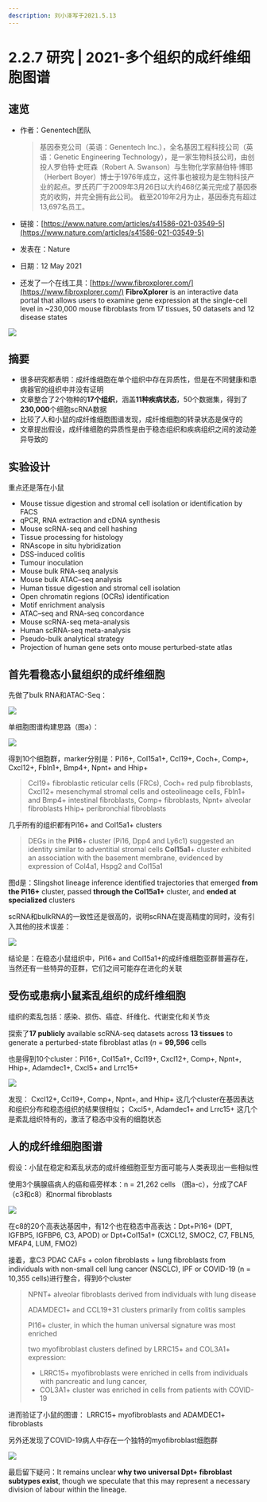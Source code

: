 ```yaml
---
description: 刘小泽写于2021.5.13
---
```


# 2.2.7 研究 \| 2021-多个组织的成纤维细胞图谱

## 速览

* 作者：Genentech团队

  > 基因泰克公司（英语：Genentech Inc.），全名基因工程科技公司（英语：Genetic Engineering Technology），是一家生物科技公司，由创投人罗伯特·史旺森（Robert A. Swanson）与生物化学家赫伯特·博耶（Herbert Boyer）博士于1976年成立，这件事也被视为是生物科技产业的起点。罗氏药厂于2009年3月26日以大约468亿美元完成了基因泰克的收购，并完全拥有此公司。 截至2019年2月为止，基因泰克有超过13,697名员工。

* 链接：[https://www.nature.com/articles/s41586-021-03549-5](https://www.nature.com/articles/s41586-021-03549-5)
* 发表在：Nature
* 日期：12 May 2021
* 还发了一个在线工具：[https://www.fibroxplorer.com/](https://www.fibroxplorer.com/) **FibroXplorer** is an interactive data portal that allows users to examine gene expression at the single-cell level in ~230,000 mouse fibroblasts from 17 tissues, 50 datasets and 12 disease states

![](https://jieandze1314-1255603621.cos.ap-guangzhou.myqcloud.com/blog/2021-05-13-014620.png)

## 摘要

* 很多研究都表明：成纤维细胞在单个组织中存在异质性，但是在不同健康和患病器官的组织中并没有证明
* 文章整合了2个物种的**17个组织**，涵盖**11种疾病状态**，50个数据集，得到了**230,000**个细胞scRNA数据
* 比较了人和小鼠的成纤维细胞图谱发现，成纤维细胞的转录状态是保守的
* 文章提出假设，成纤维细胞的异质性是由于稳态组织和疾病组织之间的波动差异导致的

## 实验设计

重点还是落在小鼠

* Mouse tissue digestion and stromal cell isolation or identification by FACS
* qPCR, RNA extraction and cDNA synthesis
* Mouse scRNA-seq and cell hashing
* Tissue processing for histology
* RNAscope in situ hybridization
* DSS-induced colitis
* Tumour inoculation
* Mouse bulk RNA-seq analysis
* Mouse bulk ATAC–seq analysis
* Human tissue digestion and stromal cell isolation
* Open chromatin regions \(OCRs\)  identification
* Motif enrichment analysis
* ATAC–seq and RNA-seq concordance
* Mouse scRNA-seq meta-analysis
* Human scRNA-seq meta-analysis
* Pseudo-bulk analytical strategy
* Projection of human gene sets onto mouse perturbed-state atlas

## 首先看稳态小鼠组织的成纤维细胞

先做了bulk RNA和ATAC-Seq：

![](https://jieandze1314-1255603621.cos.ap-guangzhou.myqcloud.com/blog/2021-05-13-022931.png)

单细胞图谱构建思路（图a）：

![](https://jieandze1314-1255603621.cos.ap-guangzhou.myqcloud.com/blog/2021-05-13-032730.png)

得到10个细胞群，marker分别是：Pi16+, Col15a1+, Ccl19+, Coch+, Comp+, Cxcl12+, Fbln1+, Bmp4+, Npnt+ and Hhip+

> Ccl19+ fibroblastic reticular cells \(FRCs\), Coch+ red pulp fibroblasts, Cxcl12+ mesenchymal stromal cells and osteolineage cells, Fbln1+ and Bmp4+ intestinal fibroblasts, Comp+ fibroblasts, Npnt+ alveolar fibroblasts Hhip+ peribronchial fibroblasts

几乎所有的组织都有Pi16+ and Col15a1+ clusters

> DEGs in the **Pi16**+ cluster \(Pi16, Dpp4 and Ly6c1\) suggested an identity similar to adventitial stromal cells **Col15a1**+ cluster exhibited an association with the basement membrane, evidenced by expression of Col4a1, Hspg2 and Col15a1

图d是：Slingshot lineage inference identified trajectories that emerged **from the Pi16+** cluster, passed **through the Col15a1+** cluster, and **ended at specialized** clusters

scRNA和bulkRNA的一致性还是很高的，说明scRNA在提高精度的同时，没有引入其他的技术误差：

![](https://jieandze1314-1255603621.cos.ap-guangzhou.myqcloud.com/blog/2021-05-13-022527.png)

结论是：在稳态小鼠组织中，Pi16+ and Col15a1+的成纤维细胞亚群普遍存在，当然还有一些特异的亚群，它们之间可能存在进化的关联

## 受伤或患病小鼠紊乱组织的成纤维细胞

组织的紊乱包括：感染、损伤、癌症、纤维化、代谢变化和关节炎

探索了**17 publicly** available scRNA-seq datasets across **13 tissues** to generate a perturbed-state fibroblast atlas \(_n_ = **99,596** cells

也是得到10个cluster：Pi16+, Col15a1+, Ccl19+, Cxcl12+, Comp+, Npnt+, Hhip+, Adamdec1+, Cxcl5+ and Lrrc15+

![](https://jieandze1314-1255603621.cos.ap-guangzhou.myqcloud.com/blog/2021-05-13-030407.png)

发现： Cxcl12+, Ccl19+, Comp+, Npnt+, and Hhip+ 这几个cluster在基因表达和组织分布和稳态组织的结果很相似； Cxcl5+, Adamdec1+ and Lrrc15+ 这几个是紊乱组织特有的，激活了稳态中没有的细胞状态

## 人的成纤维细胞图谱

假设：小鼠在稳定和紊乱状态的成纤维细胞亚型方面可能与人类表现出一些相似性

使用3个胰腺癌病人的癌和癌旁样本：n = 21,262 cells （图a-c），分成了CAF （c3和c8）和normal fibroblasts

![](https://jieandze1314-1255603621.cos.ap-guangzhou.myqcloud.com/blog/2021-05-13-033633.png)

在c8的20个高表达基因中，有12个也在稳态中高表达：Dpt+Pi16+ \(DPT, IGFBP5, IGFBP6, C3, APOD\) or Dpt+Col15a1+ \(CXCL12, SMOC2, C7, FBLN5, MFAP4, LUM, FMO2\)

接着，拿C3 PDAC CAFs + colon fibroblasts + lung fibroblasts from individuals with non-small cell lung cancer \(NSCLC\), IPF or COVID-19 \(n = 10,355 cells\)进行整合，得到6个cluster

> NPNT+ alveolar fibroblasts derived from individuals with lung disease
>
> ADAMDEC1+ and CCL19+31 clusters primarily from colitis samples
>
> PI16+ cluster, in which the human universal signature was most enriched
>
> two myofibroblast clusters defined by LRRC15+ and COL3A1+ expression:
>
> * LRRC15+ myofibroblasts were enriched in cells from individuals with pancreatic and lung cancer,
> * COL3A1+ cluster was enriched in cells from patients with COVID-19

进而验证了小鼠的图谱： LRRC15+ myofibroblasts and ADAMDEC1+ fibroblasts

另外还发现了COVID-19病人中存在一个独特的myofibroblast细胞群

![](https://jieandze1314-1255603621.cos.ap-guangzhou.myqcloud.com/blog/2021-05-13-033733.png)

最后留下疑问：It remains unclear **why two universal Dpt+ fibroblast subtypes exist**, though we speculate that this may represent a necessary division of labour within the lineage.

